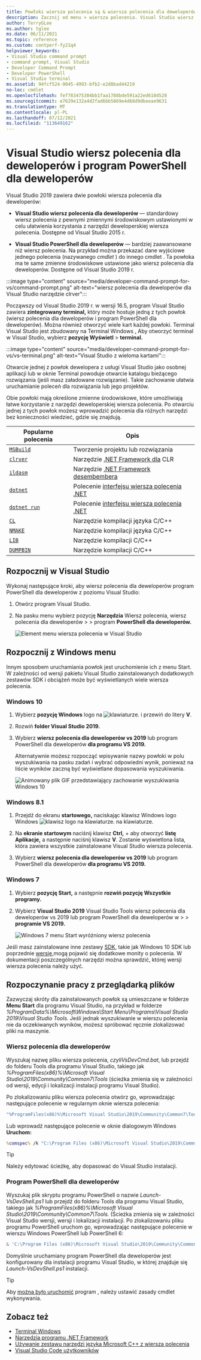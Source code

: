```yaml
---
title: Powłoki wiersza polecenia są & wiersza polecenia dla deweloperów
description: Zacznij od menu > wiersza polecenia. Visual Studio wiersz polecenia dla deweloperów, program PowerShell dla deweloperów i terminal umożliwiają łatwe korzystanie z narzędzi .NET i C++.
author: TerryGLee
ms.author: tglee
ms.date: 06/11/2021
ms.topic: reference
ms.custom: contperf-fy21q4
helpviewer_keywords:
- Visual Studio command prompt
- command prompt, Visual Studio
- Developer Command Prompt
- Developer PowerShell
- Visual Studio terminal
ms.assetid: 94fcf524-9045-4993-bfb2-e2d8bad44219
no-loc: cmdlet
ms.openlocfilehash: fef783475304bb1faa1788bde591a22ed610d528
ms.sourcegitcommit: e7629e132a4d2fad6bb5869e4d68d9dbeeae9631
ms.translationtype: MT
ms.contentlocale: pl-PL
ms.lasthandoff: 07/12/2021
ms.locfileid: "113649162"
---
```

# <a name="visual-studio-developer-command-prompt-and-developer-powershell"></a>Visual Studio wiersz polecenia dla deweloperów i program PowerShell dla deweloperów

Visual Studio 2019 zawiera dwie powłoki wiersza polecenia dla deweloperów:

- **Visual Studio wiersz polecenia dla deweloperów** — standardowy wiersz polecenia z pewnymi zmiennymi środowiskowym ustawionymi w celu ułatwienia korzystania z narzędzi deweloperskiej wiersza polecenia. Dostępne od Visual Studio 2015 r.

- **Visual Studio PowerShell dla deweloperów** — bardziej zaawansowane niż wiersz polecenia. Na przykład można przekazać dane wyjściowe jednego polecenia (nazywanego *cmdlet* ) do innego cmdlet . Ta powłoka ma te same zmienne środowiskowe ustawione jako wiersz polecenia dla deweloperów. Dostępne od Visual Studio 2019 r.

:::image type="content" source="media/developer-command-prompt-for-vs/command-prompt.png" alt-text="wiersz polecenia dla deweloperów dla Visual Studio narzędzie clrver":::

Począwszy od Visual Studio 2019 r. w wersji 16.5, program Visual Studio zawiera **zintegrowany terminal,** który może hostuje jedną z tych powłok (wiersz polecenia dla deweloperów i program PowerShell dla deweloperów). Można również otworzyć wiele kart każdej powłoki. Terminal Visual Studio jest zbudowany na Terminal Windows [.](/windows/terminal/) Aby otworzyć terminal w Visual Studio, wybierz **pozycję Wyświetl**  >  **terminal.**

:::image type="content" source="media/developer-command-prompt-for-vs/vs-terminal.png" alt-text="Visual Studio z wieloma kartami":::

Otwarcie jednej z powłok dewelopera z usługi Visual Studio jako osobnej aplikacji lub w oknie Terminal powoduje otwarcie katalogu bieżącego rozwiązania (jeśli masz załadowane rozwiązanie). Takie zachowanie ułatwia uruchamianie poleceń dla rozwiązania lub jego projektów.

Obie powłoki mają określone zmienne środowiskowe, które umożliwiają łatwe korzystanie z narzędzi deweloperskiej wiersza polecenia. Po otwarciu jednej z tych powłok możesz wprowadzić polecenia dla różnych narzędzi bez konieczności wiedzieć, gdzie się znajdują. 

|Popularne polecenia|Opis|
|--|--|
|[`MSBuild`](../../msbuild/msbuild-command-line-reference.md)|Tworzenie projektu lub rozwiązania|
|[`clrver`](/dotnet/framework/tools/clrver-exe-clr-version-tool)| Narzędzie [.NET Framework dla](/dotnet/framework/tools/index) CLR|
|[`ildasm`](/dotnet/framework/tools/ildasm-exe-il-disassembler)|Narzędzie [.NET Framework desembembera](/dotnet/framework/tools/index)|
|[`dotnet`](/dotnet/core/tools/dotnet)|Polecenie [interfejsu wiersza polecenia .NET](/dotnet/core/tools/index)|
|[`dotnet run`](/dotnet/core/tools/dotnet-run)|Polecenie [interfejsu wiersza polecenia .NET](/dotnet/core/tools/index)|
|[`CL`](/cpp/build/reference/compiler-command-line-syntax)|Narzędzie kompilacji języka C/C++|
|[`NMAKE`](/cpp/build/reference/running-nmake)|Narzędzie kompilacji języka C/C++|
|[`LIB`](/cpp/build/reference/lib-reference)| Narzędzie kompilacji C/C++|
|[`DUMPBIN`](/cpp/build/reference/dumpbin-reference)| Narzędzie kompilacji C/C++|


## <a name="start-in-visual-studio"></a>Rozpocznij w Visual Studio

Wykonaj następujące kroki, aby wiersz polecenia dla deweloperów program PowerShell dla deweloperów z poziomu Visual Studio:

1. Otwórz program Visual Studio.

1. Na pasku menu wybierz pozycję **Narzędzia** Wiersz polecenia, wiersz polecenia dla deweloperów  >    >   program **PowerShell dla deweloperów.**

   ![Element menu wiersza polecenia w Visual Studio](./media/developer-command-prompt-for-vs/vs-menu.png)

## <a name="start-from-windows-menu"></a>Rozpocznij z Windows menu

Innym sposobem uruchamiania powłok jest uruchomienie ich z menu Start. W zależności od wersji pakietu Visual Studio zainstalowanych dodatkowych zestawów SDK i obciążeń może być wyświetlanych wiele wiersza polecenia. 

### <a name="windows-10"></a>Windows 10

1. Wybierz **pozycję Windows** logo na ![ klawiaturze.](./media/developer-command-prompt-for-vs/windows-logo-key-graphic.png) i przewiń do litery **V**.

1. Rozwiń **folder Visual Studio 2019.**

1. Wybierz **wiersz polecenia dla deweloperów vs 2019** lub program PowerShell dla deweloperów **dla programu VS 2019.**

   Alternatywnie możesz rozpocząć wpisywanie nazwy powłoki w polu wyszukiwania na pasku zadań i wybrać odpowiedni wynik, ponieważ na liście wyników zaczną być wyświetlane dopasowania wyszukiwania.

   ![Animowany plik GIF przedstawiający zachowanie wyszukiwania Windows 10](./media/developer-command-prompt-for-vs/windows-10-search.gif)

### <a name="windows-81"></a>Windows 8.1

1. Przejdź do ekranu **startowego,** naciskając klawisz Windows logo Windows ![ klawisz logo na klawiaturze.](./media/developer-command-prompt-for-vs/windows-logo-key-graphic.png) na klawiaturze.

1. Na **ekranie startowym** naciśnij klawisz **Ctrl,** +  aby otworzyć **listę Aplikacje,** a następnie naciśnij klawisz **V**. Zostanie wyświetlona lista, która zawiera wszystkie zainstalowane Visual Studio wiersza polecenia.

1. Wybierz **wiersz polecenia dla deweloperów vs 2019** lub program PowerShell dla deweloperów **dla programu VS 2019.**

### <a name="windows-7"></a>Windows 7

1. Wybierz **pozycję Start,** a następnie **rozwiń pozycję Wszystkie programy.**

1. Wybierz **Visual Studio 2019** Visual Studio Tools wiersz polecenia dla deweloperów vs 2019 lub program PowerShell dla deweloperów w  >    >   **programie VS 2019.**

   ![Windows 7 menu Start wyróżniony wiersz polecenia](./media/developer-command-prompt-for-vs/windows-7-menu.png)

Jeśli masz zainstalowane inne zestawy [SDK,](https://developer.microsoft.com/windows/downloads/windows-10-sdk) takie jak Windows 10 SDK lub poprzednie [wersje,](https://developer.microsoft.com/windows/downloads/sdk-archive)mogą pojawić się dodatkowe monity o polecenia. W dokumentacji poszczególnych narzędzi można sprawdzić, której wersji wiersza polecenia należy użyć.

## <a name="start-from-file-browser"></a>Rozpoczynanie pracy z przeglądarką plików 

Zazwyczaj skróty dla zainstalowanych powłok są umieszczane w folderze **Menu Start** dla programu Visual Studio, na przykład w folderze *%ProgramData%\Microsoft\Windows\Start Menu\Programs\Visual Studio 2019\Visual Studio Tools*. Jeśli jednak wyszukiwanie w wierszu polecenia nie da oczekiwanych wyników, możesz spróbować ręcznie zlokalizować pliki na maszynie.

### <a name="developer-command-prompt"></a>Wiersz polecenia dla deweloperów

Wyszukaj nazwę pliku wiersza polecenia, *czyliVsDevCmd.bat*, lub przejdź do folderu Tools dla programu Visual Studio, takiego jak *%ProgramFiles(x86)%\Microsoft Visual Studio\2019\Community\Common7\Tools* (ścieżka zmienia się w zależności od wersji, edycji i lokalizacji instalacji programu Visual Studio).

Po zlokalizowaniu pliku wiersza polecenia otwórz go, wprowadzając następujące polecenie w regularnym oknie wiersza polecenia:

```cmd
"%ProgramFiles(x86)%\Microsoft Visual Studio\2019\Community\Common7\Tools\VsDevCmd.bat"
```

Lub wprowadź następujące polecenie w oknie dialogowym Windows **Uruchom:**

```cmd
%comspec% /k "C:\Program Files (x86)\Microsoft Visual Studio\2019\Community\Common7\Tools\VsDevCmd.bat"
```

> [!TIP]
> Należy edytować ścieżkę, aby dopasować do Visual Studio instalacji.

### <a name="developer-powershell"></a>Program PowerShell dla deweloperów

Wyszukaj plik skryptu programu PowerShell o nazwie *Launch-VsDevShell.ps1* lub przejdź do folderu Tools dla programu Visual Studio, takiego jak *%ProgramFiles(x86)%\Microsoft Visual Studio\2019\Community\Common7\Tools.* (Ścieżka zmienia się w zależności Visual Studio wersji, wersji i lokalizacji instalacji. Po zlokalizowaniu pliku programu PowerShell uruchom go, wprowadzając następujące polecenie w wierszu Windows PowerShell lub PowerShell 6:

```powershell
& 'C:\Program Files (x86)\Microsoft Visual Studio\2019\Community\Common7\Tools\Launch-VsDevShell.ps1'
```

Domyślnie uruchamiany program PowerShell dla deweloperów jest konfigurowany dla instalacji programu Visual Studio, w której znajduje się *Launch-VsDevShell.ps1* instalacji.

> [!TIP]
> Aby [można było uruchomić](/powershell/module/microsoft.powershell.core/about/about_execution_policies) program , należy ustawić zasady cmdlet wykonywania.

## <a name="see-also"></a>Zobacz też

- [Terminal Windows](/windows/terminal/)
- [Narzędzia programu .NET Framework](/dotnet/framework/tools/index)
- [Używanie zestawu narzędzi języka Microsoft C++ z wiersza polecenia](/cpp/build/building-on-the-command-line)
- [Visual Studio Code użytkowników](https://code.visualstudio.com/docs/cpp/config-msvc#:~:text=To%20open%20the%20Developer%20Command,item%20to%20open%20the%20prompt.)
